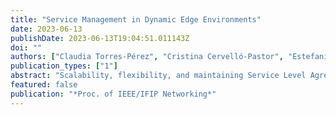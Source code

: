 ```yaml
---
title: "Service Management in Dynamic Edge Environments"
date: 2023-06-13
publishDate: 2023-06-13T19:04:51.011143Z
doi: ""
authors: ["Claudia Torres-Pérez", "Cristina Cervelló-Pastor", "Estefanía Coronado", "Muhammad Shuaib Siddiqui"]
publication_types: ["1"]
abstract: "Scalability, flexibility, and maintaining Service Level Agreements (SLA) are primary goals in service management. Multi-access Edge Computing (MEC) in beyond-5G and 6G networks presents challenges in meeting these needs due to the increasing and variable demands generated by dynamic use cases. To tackle these issues, our objective is to design approaches to manage dynamicity regarding change in service demands and changing infrastructures in distributed MEC systems. We envision two methods: Distributed Deep Reinforcement Learning (DDRL) and Meta Reinforcement Learning (MRL), due to their ability to perform well in handling changing scenarios."
featured: false
publication: "*Proc. of IEEE/IFIP Networking*"
---
```


